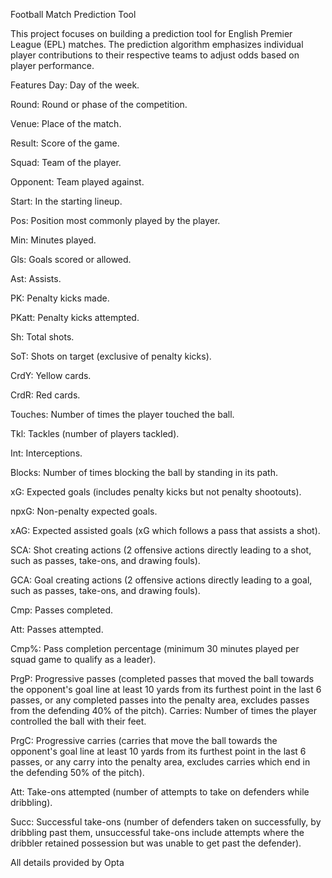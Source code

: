 Football Match Prediction Tool

This project focuses on building a prediction tool for English Premier League (EPL) matches. The prediction algorithm emphasizes individual player contributions to their respective teams to adjust odds based on player performance.

Features
Day: Day of the week.

Round: Round or phase of the competition.

Venue: Place of the match.

Result: Score of the game.

Squad: Team of the player.

Opponent: Team played against.

Start: In the starting lineup.

Pos: Position most commonly played by the player.

Min: Minutes played.

Gls: Goals scored or allowed.

Ast: Assists.

PK: Penalty kicks made.

PKatt: Penalty kicks attempted.

Sh: Total shots.

SoT: Shots on target (exclusive of penalty kicks).

CrdY: Yellow cards.

CrdR: Red cards.

Touches: Number of times the player touched the ball.

Tkl: Tackles (number of players tackled).

Int: Interceptions.

Blocks: Number of times blocking the ball by standing in its path.

xG: Expected goals (includes penalty kicks but not penalty shootouts).

npxG: Non-penalty expected goals.

xAG: Expected assisted goals (xG which follows a pass that assists a shot).

SCA: Shot creating actions (2 offensive actions directly leading to a shot, such as passes, take-ons, and drawing fouls).

GCA: Goal creating actions (2 offensive actions directly leading to a goal, such as passes, take-ons, and drawing fouls).


Cmp: Passes completed.

Att: Passes attempted.

Cmp%: Pass completion percentage (minimum 30 minutes played per squad game to qualify as a leader).

PrgP: Progressive passes (completed passes that moved the ball towards the opponent's goal line at least 10 yards from its furthest point in the last 6 passes, or any completed passes into the penalty area, excludes passes from the defending 40% of the pitch).
Carries: Number of times the player controlled the ball with their feet.

PrgC: Progressive carries (carries that move the ball towards the opponent's goal line at least 10 yards from its furthest point in the last 6 passes, or any carry into the penalty area, excludes carries which end in the defending 50% of the pitch).

Att: Take-ons attempted (number of attempts to take on defenders while dribbling).

Succ: Successful take-ons (number of defenders taken on successfully, by dribbling past them, unsuccessful take-ons include attempts where the dribbler retained possession but was unable to get past the defender).


All details provided by Opta
